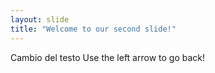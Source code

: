 ```yaml
---
layout: slide
title: "Welcome to our second slide!"
---
```

Cambio del testo
Use the left arrow to go back!
